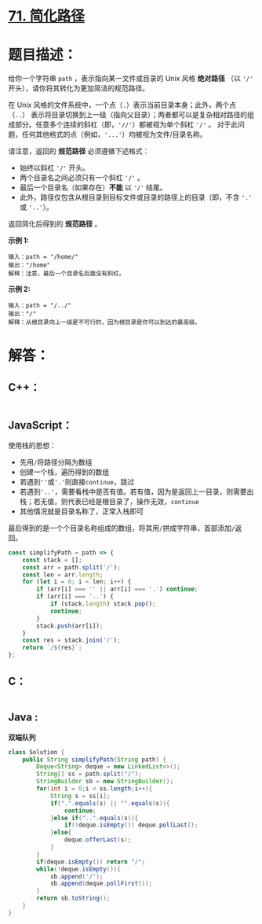 # [71. 简化路径](https://leetcode-cn.com/problems/simplify-path/)

# 题目描述：

给你一个字符串 `path` ，表示指向某一文件或目录的 Unix 风格 **绝对路径** （以 `'/'` 开头），请你将其转化为更加简洁的规范路径。

在 Unix 风格的文件系统中，一个点（`.`）表示当前目录本身；此外，两个点 （`..`） 表示将目录切换到上一级（指向父目录）；两者都可以是复杂相对路径的组成部分。任意多个连续的斜杠（即，`'//'`）都被视为单个斜杠 `'/'` 。 对于此问题，任何其他格式的点（例如，`'...'`）均被视为文件/目录名称。

请注意，返回的 **规范路径** 必须遵循下述格式：

- 始终以斜杠 `'/'` 开头。
- 两个目录名之间必须只有一个斜杠 `'/'` 。
- 最后一个目录名（如果存在）**不能** 以 `'/'` 结尾。
- 此外，路径仅包含从根目录到目标文件或目录的路径上的目录（即，不含 `'.'` 或 `'..'`）。

返回简化后得到的 **规范路径** 。



**示例 1:**

```
输入：path = "/home/"
输出："/home"
解释：注意，最后一个目录名后面没有斜杠。 
```

 **示例 2:**

```
输入：path = "/../"
输出："/"
解释：从根目录向上一级是不可行的，因为根目录是你可以到达的最高级。
```



# 解答：

## C++：

```cpp

```

## JavaScript：

使用栈的思想：

- 先用`/`将路径分隔为数组
- 创建一个栈，遍历得到的数组
- 若遇到`''`或`'.'`则直接`continue`，跳过
- 若遇到`'..'`，需要看栈中是否有值。若有值，因为是返回上一目录，则需要出栈；若无值，则代表已经是根目录了，操作无效，`continue`
- 其他情况就是目录名称了，正常入栈即可

最后得到的是一个个目录名称组成的数组，将其用`/`拼成字符串，首部添加`/`返回。

```javascript
const simplifyPath = path => {
    const stack = [];
    const arr = path.split('/');
    const len = arr.length;
    for (let i = 0; i < len; i++) {
        if (arr[i] === '' || arr[i] === '.') continue;
        if (arr[i] === '..') {
            if (stack.length) stack.pop();
            continue;
        }
        stack.push(arr[i]);
    }
    const res = stack.join('/');
    return `/${res}`;
};
```

## C：

```c

```

## Java :
**双端队列**  
```java
class Solution {
    public String simplifyPath(String path) {
        Deque<String> deque = new LinkedList<>();
        String[] ss = path.split("/");
        StringBuilder sb = new StringBuilder();
        for(int i = 0;i < ss.length;i++){
            String s = ss[i];
            if(".".equals(s) || "".equals(s)){
                continue;
            }else if("..".equals(s)){
                if(!deque.isEmpty()) deque.pollLast();
            }else{
                deque.offerLast(s);
            }
        }
        if(deque.isEmpty()) return "/";
        while(!deque.isEmpty()){
            sb.append('/');
            sb.append(deque.pollFirst());
        }
        return sb.toString();
    }
}
```


